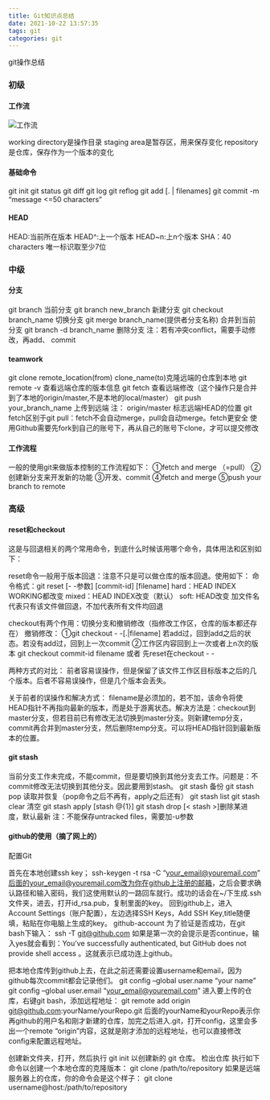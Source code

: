 ```yaml
---
title: Git知识点总结
date: 2021-10-22 13:57:35
tags: git
categories: git
---
```

git操作总结

<!--more-->

### 初级

#### 工作流

![工作流](git.jpg)

working directory是操作目录
staging area是暂存区，用来保存变化
repository是仓库，保存作为一个版本的变化

#### 基础命令

git init
git status
git diff
git log
git reflog
git add [. | filenames]
git commit -m “message <=50 characters”

#### HEAD

HEAD:当前所在版本
HEAD^:上一个版本
HEAD~n:上n个版本
SHA：40 characters 唯一标识取至少7位

### 中级

#### 分支

git branch 当前分支
git branch new_branch 新建分支
git checkout branch_name 切换分支
git merge branch_name(提供者分支名称) 合并到当前分支
git branch -d branch_name 删除分支
注：若有冲突conflict，需要手动修改，再add、 commit

#### teamwork

git clone remote_location(from) clone_name(to)克隆远端的仓库到本地
git remote -v 查看远端仓库的版本信息
git fetch 查看远端修改（这个操作只是合并到了本地的origin/master,不是本地的local/master）
git push your_branch_name 上传到远端
注：
origin/master 标志远端HEAD的位置
git fetch区别于git pull：fetch不会自动merge，pull会自动merge。fetch更安全
使用Github需要先fork到自己的账号下，再从自己的账号下clone，才可以提交修改

#### 工作流程

一般的使用git来做版本控制的工作流程如下：
①fetch and merge （=pull）
②创建新分支来开发新的功能
③开发、commit
④fetch and merge
⑤push your branch to remote

### 高级

#### reset和checkout

这是与回退相关的两个常用命令，到底什么时候该用哪个命令，具体用法和区别如下：

reset命令一般用于版本回退：注意不只是可以做仓库的版本回退。使用如下：
命令格式：git reset [- -参数] [commit-id] [filename]
hard：HEAD INDEX WORKING都改变
mixed：HEAD INDEX改变（默认）
soft: HEAD改变
加文件名代表只有该文件做回退，不加代表所有文件均回退

checkout有两个作用：切换分支和撤销修改（指修改工作区，仓库的版本都还存在）
撤销修改：
①git checkout - -[.|filename]
若add过，回到add之后的状态。若没有add过，回到上一次commit
②工作区内容回到上一次或者上n次的版本
git checkout commit-id filename 或者 先reset在checkout - -

两种方式的对比：
前者容易误操作，但是保留了该文件工作区目标版本之后的几个版本。后者不容易误操作，但是几个版本会丢失。

关于前者的误操作和解决方式：
filename是必须加的，若不加，该命令将使HEAD指针不再指向最新的版本，而是处于游离状态。解决方法是：checkout到master分支，但若目前已有修改无法切换到master分支。则新建temp分支，commit再合并到master分支，然后删除temp分支。可以将HEAD指针回到最新版本的位置。

#### git stash

当前分支工作未完成，不能commit，但是要切换到其他分支去工作。问题是：不commit修改无法切换到其他分支。因此要用到stash。
git stash 备份
git stash pop 读取并恢复（pop命令之后不再有，apply之后还有）
git stash list
git stash clear 清空
git stash apply [stash @{1}]
git stash drop [< stash >]删除某进度，默认最新
注：不能保存untracked files，需要加-u参数

#### github的使用（摘了网上的）

配置Git

首先在本地创建ssh key；
ssh-keygen -t rsa -C “your_email@youremail.com”
后面的your_email@youremail.com改为你在github上注册的邮箱，之后会要求确认路径和输入密码，我们这使用默认的一路回车就行。成功的话会在~/下生成.ssh文件夹，进去，打开id_rsa.pub，复制里面的key。
回到github上，进入 Account Settings（账户配置），左边选择SSH Keys，Add SSH Key,title随便填，粘贴在你电脑上生成的key。
github-account
为了验证是否成功，在git bash下输入：
ssh -T git@github.com
如果是第一次的会提示是否continue，输入yes就会看到：You’ve successfully authenticated, but GitHub does not provide shell access 。这就表示已成功连上github。

把本地仓库传到github上去，在此之前还需要设置username和email，因为github每次commit都会记录他们。
git config –global user.name “your name”
git config –global user.email “your_email@youremail.com”
进入要上传的仓库，右键git bash，添加远程地址：
git remote add origin git@github.com:yourName/yourRepo.git
后面的yourName和yourRepo表示你再github的用户名和刚才新建的仓库，加完之后进入.git，打开config，这里会多出一个remote “origin”内容，这就是刚才添加的远程地址，也可以直接修改config来配置远程地址。

创建新文件夹，打开，然后执行 git init 以创建新的 git 仓库。
检出仓库
执行如下命令以创建一个本地仓库的克隆版本：
git clone /path/to/repository
如果是远端服务器上的仓库，你的命令会是这个样子：
git clone username@host:/path/to/repository